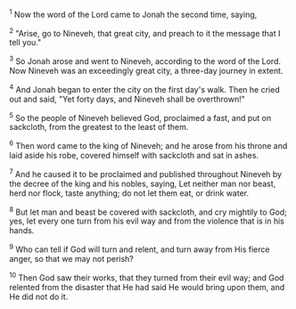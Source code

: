 <sup>1</sup> 
Now the word of the Lord came to Jonah the second time, saying, 

<sup>2</sup> 
"Arise, go to Nineveh, that great city, and preach to it the message that I tell you." 

<sup>3</sup> 
So Jonah arose and went to Nineveh, according to the word of the Lord. Now Nineveh was an exceedingly great city, a three-day journey in extent. 

<sup>4</sup> 
And Jonah began to enter the city on the first day's walk. Then he cried out and said, "Yet forty days, and Nineveh shall be overthrown!" 

<sup>5</sup> 
So the people of Nineveh believed God, proclaimed a fast, and put on sackcloth, from the greatest to the least of them. 

<sup>6</sup> 
Then word came to the king of Nineveh; and he arose from his throne and laid aside his robe, covered himself with sackcloth and sat in ashes. 

<sup>7</sup> 
And he caused it to be proclaimed and published throughout Nineveh by the decree of the king and his nobles, saying, Let neither man nor beast, herd nor flock, taste anything; do not let them eat, or drink water. 

<sup>8</sup> 
But let man and beast be covered with sackcloth, and cry mightily to God; yes, let every one turn from his evil way and from the violence that is in his hands. 

<sup>9</sup> 
Who can tell if God will turn and relent, and turn away from His fierce anger, so that we may not perish? 

<sup>10</sup> 
Then God saw their works, that they turned from their evil way; and God relented from the disaster that He had said He would bring upon them, and He did not do it.